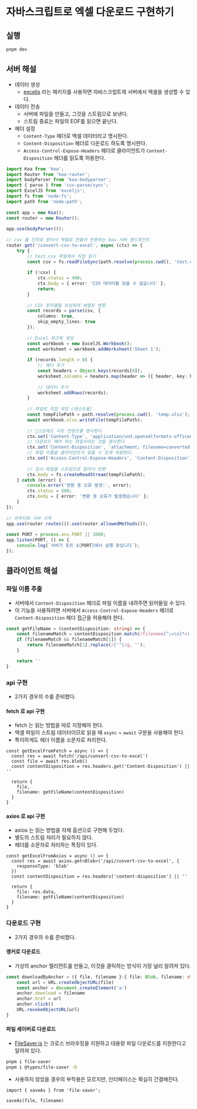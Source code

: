 # 자바스크립트로 엑셀 다운로드 구현하기
## 실행
```sh
pnpm dev
```

## 서버 해설
- 데이터 생성
    - [exceljs](https://github.com/exceljs/exceljs) 라는 패키지를 사용하면 자바스크립트제 서버에서 엑셀을 생성할 수 있다.
- 데이터 전송
    - 서버에 파일을 만들고, 그것을 스트림으로 보낸다.
    - 스트림 종료는 파일의 EOF를 읽으면 끝난다.
- 헤더 설정
    - `Content-Type` 헤더로 엑셀 데이터라고 명시한다.
    - `Content-Disposition` 헤더로 다운로드 하도록 명시한다.
    - `Access-Control-Expose-Headers` 헤더로 클라이언트가 `Content-Disposition` 헤더를 읽도록 허용한다.
```ts
import Koa from 'koa';  
import Router from 'koa-router';  
import bodyParser from 'koa-bodyparser';  
import { parse } from 'csv-parse/sync';  
import ExcelJS from 'exceljs';  
import fs from 'node:fs';  
import path from 'node:path';  
  
const app = new Koa();  
const router = new Router();  
  
app.use(bodyParser());  
  
// csv 를 인자로 받아서 엑셀로 만들어 반환하는 koa 서버 엔드포인트  
router.get('/convert-csv-to-excel', async (ctx) => {  
    try {  
        // test.csv 파일에서 직접 읽기  
        const csv = fs.readFileSync(path.resolve(process.cwd(), 'test.csv'), 'utf-8');  
  
        if (!csv) {  
            ctx.status = 400;  
            ctx.body = { error: 'CSV 데이터를 읽을 수 없습니다' };  
            return;  
        }  
  
        // CSV 문자열을 파싱하여 배열로 변환  
        const records = parse(csv, {  
            columns: true,  
            skip_empty_lines: true  
        });  
  
        // Excel 워크북 생성  
        const workbook = new ExcelJS.Workbook();  
        const worksheet = workbook.addWorksheet('Sheet 1');  
  
        if (records.length > 0) {  
            // 헤더 추가  
            const headers = Object.keys(records[0]);  
            worksheet.columns = headers.map(header => ({ header, key: header }));  
  
            // 데이터 추가  
            worksheet.addRows(records);  
        }  
  
        // 파일로 직접 저장 (테스트용)  
        const tempFilePath = path.resolve(process.cwd(), 'temp.xlsx');  
        await workbook.xlsx.writeFile(tempFilePath);  
  
        // 스프레드 시트 컨텐츠를 명시한다
        ctx.set('Content-Type', 'application/vnd.openxmlformats-officedocument.spreadsheetml.sheet');  
        // 다운로드 해야 하는 파일이라는 것을 명시한다
        ctx.set('Content-Disposition', 'attachment; filename=converted.xlsx');  
        // 파일 이름을 클라이언트가 읽을 수 있게 허용한다.
        ctx.set('Access-Control-Expose-Headers', 'Content-Disposition');  
	    
	    // 임시 파일을 스트림으로 읽어서 반환  
        ctx.body = fs.createReadStream(tempFilePath);  
    } catch (error) {  
        console.error('변환 중 오류 발생:', error);  
        ctx.status = 500;  
        ctx.body = { error: '변환 중 오류가 발생했습니다' };  
    }  
});  
  
// 라우터와 서버 시작  
app.use(router.routes()).use(router.allowedMethods());  
  
const PORT = process.env.PORT || 3000;  
app.listen(PORT, () => {  
    console.log(`서버가 포트 ${PORT}에서 실행 중입니다`);  
});
```

## 클라이언트 해설
### 파일 이름 추출
- 서버에서 `Content-Disposition` 헤더로 파일 이름을 내려주면 읽어들일 수 있다.
- 이 기능을 사용하려면 서버에서 `Access-Control-Expose-Headers` 헤더로 `Content-Disposition` 헤더 접근을 허용해야 한다.
```ts
const getFileName = (contentDisposition: string) => {
	const filenameMatch = contentDisposition.match(/filename[^;=\n]*=((['"]).*?\2|[^;\n]*)/);
	if (filenameMatch && filenameMatch[1]) {
		return filenameMatch[1].replace(/['"]/g, '');
	}

	return ''
}
```

### api 구현
- 2가지 경우의 수를 준비했다.
#### fetch 로 api 구현
- fetch 는 읽는 방법을 따로 지정해야 한다.
- 엑셀 파일이 스트림 데이터이므로 읽을 때 `async` ~ `await` 구문을 사용해야 한다.
- 특이하게도 헤더 이름을 소문자로 처리한다.
```tsx
const getExcelFromFetch = async () => {  
  const res = await fetch('/api/convert-csv-to-excel')  
  const file = await res.blob()  
  const contentDisposition = res.headers.get('Content-Disposition') || ''  
  
  return {  
    file,  
    filename: getFileName(contentDisposition)  
  }  
}
```

#### axios 로 api 구현
- axios 는 읽는 방법을 자체 옵션으로 구현해 두었다.
- 별도의 스트림 처리가 필요하지 않다.
- 헤더를 소문자로 처리하는 특징이 있다.
```tsx
const getExcelFromAxios = async () => {  
  const res = await axios.get<Blob>('/api/convert-csv-to-excel', {  
    responseType: 'blob'  
  })  
  const contentDisposition = res.headers['content-disposition'] || ''  
  
  return {  
    file: res.data,  
    filename: getFileName(contentDisposition)  
  }  
}
```

### 다운로드 구현
- 2가지 경우의 수를 준비했다.
#### 앵커로 다운로드
- 가상의 anchor 엘리먼트를 만들고, 이것을 클릭하는 방식이 가장 널리 알려져 있다.
```ts
const downloadByAnchor = ({ file, filename }:{ file: Blob, filename: string }) => {
	const url = URL.createObjectURL(file)
	const anchor = document.createElement('a')
	anchor.download = filename
	anchor.href = url
	anchor.click()
	URL.revokeObjectURL(url)
}
```

#### 파일 세이버로 다운로드
- [FileSaver.js](https://www.npmjs.com/package/file-saver) 는 크로스 브라우징을 지원하고 대용량 파일 다운로드를 지원한다고 알려져 있다.
```sh
pnpm i file-saver
pnpm i @types/file-saver -D
```

- 사용하지 않았을 경우의 부작용은 모르지만, 인터페이스는 확실히 간결해진다.
```tsx
import { saveAs } from 'file-saver';

saveAs(file, filename)
```


